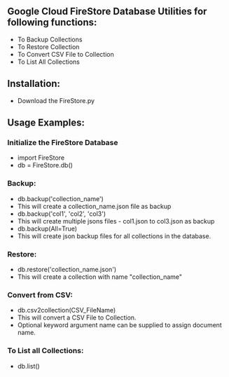 ## Google Cloud FireStore Database Utilities for following functions:
* To Backup Collections 
* To Restore Collection
* To Convert CSV File to Collection
* To List All Collections

## Installation:
* Download the FireStore.py

## Usage Examples:

### Initialize the FireStore Database
* import FireStore
* db = FireStore.db()

### Backup:
* db.backup('collection_name') 
* This will create a collection_name.json file as backup
* db.backup('col1', 'col2', 'col3')
* This will create multiple jsons files - col1.json to col3.json as backup
* db.backup(All=True) 
* This will create json backup files for all collections in the database.

### Restore:
* db.restore('collection_name.json')
* This will create a collection with name "collection_name"

### Convert from CSV:
* db.csv2collection(CSV_FileName)
* This will convert a CSV File to Collection.
* Optional keyword argument name can be supplied to assign document name. 

### To List all Collections:
* db.list()
